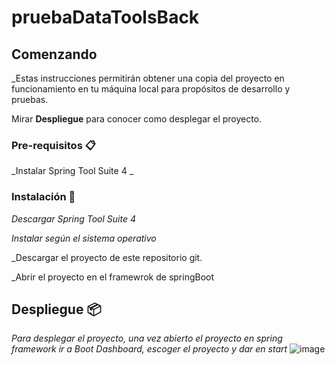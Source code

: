 # pruebaDataToolsBack

## Comenzando 

_Estas instrucciones  permitirán obtener una copia del proyecto en funcionamiento en tu máquina local para propósitos de desarrollo y pruebas.

Mirar **Despliegue** para conocer como desplegar el proyecto.


### Pre-requisitos 📋

_Instalar Spring Tool Suite 4 _

### Instalación 🔧

_Descargar Spring Tool Suite 4_

_Instalar según el sistema operativo_

_Descargar el proyecto de este repositorio git.

_Abrir el proyecto en el framewrok de springBoot


## Despliegue 📦

_Para desplegar el proyecto, una vez abierto el proyecto en spring framework ir a Boot Dashboard, escoger el proyecto y dar en start_
![image](https://user-images.githubusercontent.com/83394759/116903395-faf16180-ac01-11eb-91b0-413d9065d915.png)



